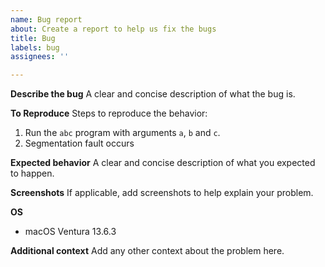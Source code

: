 ```yaml
---
name: Bug report
about: Create a report to help us fix the bugs
title: Bug
labels: bug
assignees: ''

---
```


**Describe the bug**
A clear and concise description of what the bug is.

**To Reproduce**
Steps to reproduce the behavior:
1. Run the `abc` program with arguments `a`, `b` and `c`.
2. Segmentation fault occurs

**Expected behavior**
A clear and concise description of what you expected to happen.

**Screenshots**
If applicable, add screenshots to help explain your problem.

**OS**
- macOS Ventura 13.6.3

**Additional context**
Add any other context about the problem here.

